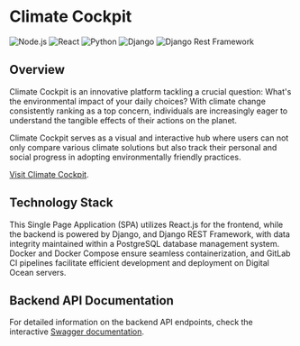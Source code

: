 # Climate Cockpit

![Node.js](https://img.shields.io/badge/Node.js-v20.x-brightgreen?logo=node.js)
![React](https://img.shields.io/badge/React-18.2-cyan?logo=react)
![Python](https://img.shields.io/badge/Python-3.11-blue?logo=python)
![Django](https://img.shields.io/badge/Django-4.2-white?logo=django)
![Django Rest Framework](https://img.shields.io/badge/Django%20Rest%20Framework-3.14-orange)

## Overview

Climate Cockpit is an innovative platform tackling a crucial question: What's
the environmental impact of your daily choices? With climate change consistently
ranking as a top concern, individuals are increasingly eager to understand the
tangible effects of their actions on the planet.

Climate Cockpit serves as a visual and interactive hub where users can not only
compare various climate solutions but also track their personal and social
progress in adopting environmentally friendly practices.

[Visit Climate Cockpit](https://climate-cockpit.propulsion-learn.ch/).

## Technology Stack

This Single Page Application (SPA) utilizes React.js for the frontend, while the
backend is powered by Django, and Django REST Framework, with data integrity
maintained within a PostgreSQL database management system. Docker and Docker
Compose ensure seamless containerization, and GitLab CI pipelines facilitate
efficient development and deployment on Digital Ocean servers.

## Backend API Documentation

For detailed information on the backend API endpoints, check the interactive
[Swagger documentation](https://climate-cockpit.propulsion-learn.ch/api/docs/).
